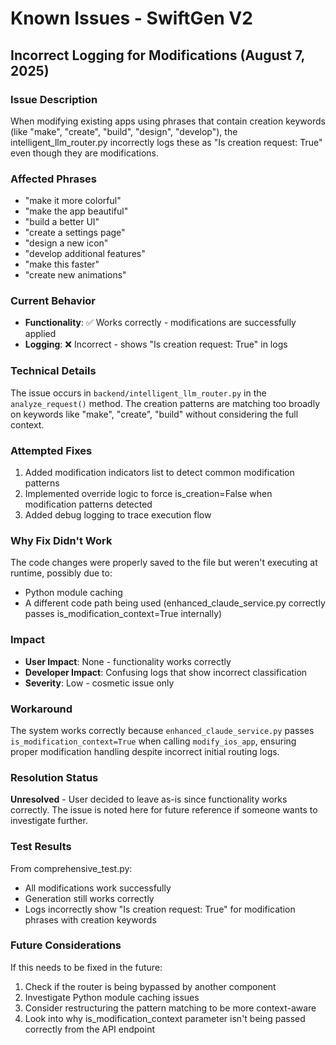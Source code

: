 # Known Issues - SwiftGen V2

## Incorrect Logging for Modifications (August 7, 2025)

### Issue Description
When modifying existing apps using phrases that contain creation keywords (like "make", "create", "build", "design", "develop"), the intelligent_llm_router.py incorrectly logs these as "Is creation request: True" even though they are modifications.

### Affected Phrases
- "make it more colorful"
- "make the app beautiful"
- "build a better UI"
- "create a settings page"
- "design a new icon"
- "develop additional features"
- "make this faster"
- "create new animations"

### Current Behavior
- **Functionality**: ✅ Works correctly - modifications are successfully applied
- **Logging**: ❌ Incorrect - shows "Is creation request: True" in logs

### Technical Details
The issue occurs in `backend/intelligent_llm_router.py` in the `analyze_request()` method. The creation patterns are matching too broadly on keywords like "make", "create", "build" without considering the full context.

### Attempted Fixes
1. Added modification indicators list to detect common modification patterns
2. Implemented override logic to force is_creation=False when modification patterns detected
3. Added debug logging to trace execution flow

### Why Fix Didn't Work
The code changes were properly saved to the file but weren't executing at runtime, possibly due to:
- Python module caching
- A different code path being used (enhanced_claude_service.py correctly passes is_modification_context=True internally)

### Impact
- **User Impact**: None - functionality works correctly
- **Developer Impact**: Confusing logs that show incorrect classification
- **Severity**: Low - cosmetic issue only

### Workaround
The system works correctly because `enhanced_claude_service.py` passes `is_modification_context=True` when calling `modify_ios_app`, ensuring proper modification handling despite incorrect initial routing logs.

### Resolution Status
**Unresolved** - User decided to leave as-is since functionality works correctly. The issue is noted here for future reference if someone wants to investigate further.

### Test Results
From comprehensive_test.py:
- All modifications work successfully
- Generation still works correctly
- Logs incorrectly show "Is creation request: True" for modification phrases with creation keywords

### Future Considerations
If this needs to be fixed in the future:
1. Check if the router is being bypassed by another component
2. Investigate Python module caching issues
3. Consider restructuring the pattern matching to be more context-aware
4. Look into why is_modification_context parameter isn't being passed correctly from the API endpoint